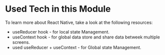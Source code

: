 # Used Tech in this Module

To learn more about React Native, take a look at the following resources:

- useReducer hook - for local state Management.
- useContext hook - for global data store and share data betweek multiple screens.
- used useReducer + useContext - for Global state Management.
